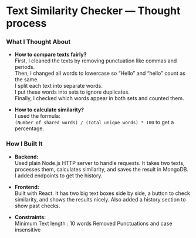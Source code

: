 # Text Similarity Checker — Thought process

### What I Thought About

- **How to compare texts fairly?**  
  First, I cleaned the texts by removing punctuation like commas and periods.  
  Then, I changed all words to lowercase so “Hello” and “hello” count as the same.  
  I split each text into separate words.  
  I put these words into sets to ignore duplicates.  
  Finally, I checked which words appear in both sets and counted them.
 
- **How to calculate similarity?**  
  I used the formula:  
  `(Number of shared words) / (Total unique words) * 100` to get a percentage.  

### How I Built It

- **Backend:**  
  Used plain Node.js HTTP server to handle requests. It takes two texts, processes them, calculates similarity, and saves the result in MongoDB. I added endpoints to get the history.  

- **Frontend:**  
  Built with React. It has two big text boxes side by side, a button to check similarity, and shows the results nicely. Also added a history section to show past checks.  

- **Constraints:**  
  Minimum Text length : 10 words
  Removed Punctuations and case insensitive
  
